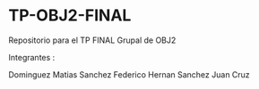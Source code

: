 # TP-OBJ2-FINAL
Repositorio para el TP FINAL Grupal de OBJ2 

Integrantes :

Dominguez Matias
Sanchez Federico Hernan
Sanchez Juan Cruz

